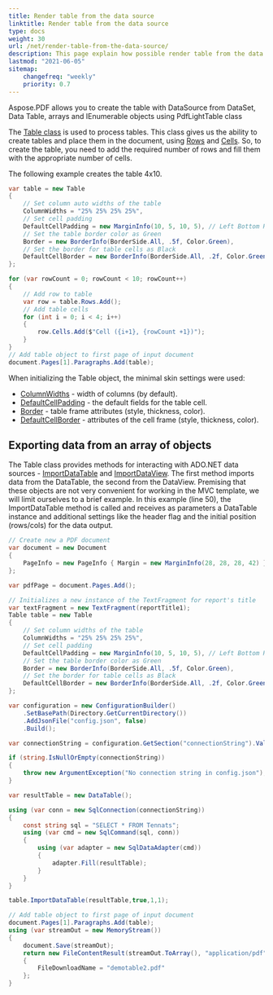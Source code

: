 ```yaml
---
title: Render table from the data source
linktitle: Render table from the data source
type: docs
weight: 30
url: /net/render-table-from-the-data-source/
description: This page explain how possible render table from the data source using Aspose.PDf library.
lastmod: "2021-06-05"
sitemap:
    changefreq: "weekly"
    priority: 0.7
---
```


Aspose.PDF allows you to create the table with DataSource from DataSet, Data Table, arrays and IEnumerable objects using PdfLightTable class

The [Table class](https://reference.aspose.com/pdf/net/aspose.pdf/table) is used to process tables. This class gives us the ability to create tables and place them in the document, using [Rows](https://reference.aspose.com/pdf/net/aspose.pdf/rows) and [Cells](https://reference.aspose.com/pdf/net/aspose.pdf/cell). So, to create the table, you need to add the required number of rows and fill them with the appropriate number of cells.

The following example creates the table 4x10.

```csharp
var table = new Table
{
    // Set column auto widths of the table
    ColumnWidths = "25% 25% 25% 25%",
    // Set cell padding
    DefaultCellPadding = new MarginInfo(10, 5, 10, 5), // Left Bottom Right Top
    // Set the table border color as Green
    Border = new BorderInfo(BorderSide.All, .5f, Color.Green),
    // Set the border for table cells as Black
    DefaultCellBorder = new BorderInfo(BorderSide.All, .2f, Color.Green),
};

for (var rowCount = 0; rowCount < 10; rowCount++)
{
    // Add row to table
    var row = table.Rows.Add();
    // Add table cells
    for (int i = 0; i < 4; i++)
    {
        row.Cells.Add($"Cell ({i+1}, {rowCount +1})");
    }
}
// Add table object to first page of input document
document.Pages[1].Paragraphs.Add(table);
```

When initializing the Table object, the minimal skin settings were used:

* [ColumnWidths](https://reference.aspose.com/pdf/net/aspose.pdf/table/properties/columnwidths) - width of columns (by default).
* [DefaultCellPadding](https://reference.aspose.com/pdf/net/aspose.pdf/table/properties/defaultcellpadding) - the default fields for the table cell.
* [Border](https://reference.aspose.com/pdf/net/aspose.pdf/table/properties/border) - table frame attributes (style, thickness, color).
* [DefaultCellBorder](https://reference.aspose.com/pdf/net/aspose.pdf/table/properties/defaultcellborder) - attributes of the cell frame (style, thickness, color).

## Exporting data from an array of objects

The Table class provides methods for interacting with ADO.NET data sources - [ImportDataTable](https://reference.aspose.com/pdf/net/aspose.pdf.table/importdatatable/methods/1) and [ImportDataView](https://reference.aspose.com/pdf/net/aspose.pdf/table/methods/importdataview). The first method imports data from the DataTable, the second from the DataView.
Premising that these objects are not very convenient for working in the MVC template, we will limit ourselves to a brief example. In this example (line 50), the ImportDataTable method is called and receives as parameters a DataTable instance and additional settings like the header flag and the initial position (rows/cols) for the data output.

```csharp
// Create new a PDF document
var document = new Document
{
    PageInfo = new PageInfo { Margin = new MarginInfo(28, 28, 28, 42) }
};

var pdfPage = document.Pages.Add();

// Initializes a new instance of the TextFragment for report's title
var textFragment = new TextFragment(reportTitle1);
Table table = new Table
{
    // Set column widths of the table
    ColumnWidths = "25% 25% 25% 25%",
    // Set cell padding
    DefaultCellPadding = new MarginInfo(10, 5, 10, 5), // Left Bottom Right Top
    // Set the table border color as Green
    Border = new BorderInfo(BorderSide.All, .5f, Color.Green),
    // Set the border for table cells as Black
    DefaultCellBorder = new BorderInfo(BorderSide.All, .2f, Color.Green),
};

var configuration = new ConfigurationBuilder()
    .SetBasePath(Directory.GetCurrentDirectory())
    .AddJsonFile("config.json", false)
    .Build();

var connectionString = configuration.GetSection("connectionString").Value;

if (string.IsNullOrEmpty(connectionString))
{
    throw new ArgumentException("No connection string in config.json");
}

var resultTable = new DataTable();

using (var conn = new SqlConnection(connectionString))
{
    const string sql = "SELECT * FROM Tennats";
    using (var cmd = new SqlCommand(sql, conn))
    {
        using (var adapter = new SqlDataAdapter(cmd))
        {
            adapter.Fill(resultTable);
        }
    }
}

table.ImportDataTable(resultTable,true,1,1);

// Add table object to first page of input document
document.Pages[1].Paragraphs.Add(table);
using (var streamOut = new MemoryStream())
{
    document.Save(streamOut);
    return new FileContentResult(streamOut.ToArray(), "application/pdf")
    {
        FileDownloadName = "demotable2.pdf"
    };
}
```

